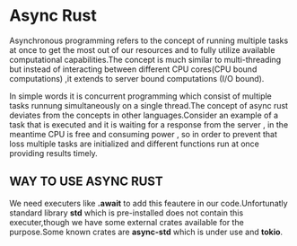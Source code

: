 # Async Rust
Asynchronous programming refers to the concept of running multiple tasks at once to get the most out of our resources and to fully utilize available computational capabilities.The concept is much similar to multi-threading but instead of interacting between different CPU cores(CPU bound computations) ,it extends to server bound computations (I/O bound).

In simple words it is concurrent programming which consist of multiple tasks runnung simultaneously on a single thread.The concept of async rust deviates from the concepts in other languages.Consider an example of a task that is executed and it is waiting for a response from the server , in the meantime CPU is free and consuming power , so in order to prevent that loss multiple tasks are initialized and different functions run at once providing results timely.

## WAY TO USE ASYNC RUST
We need executers like **.await** to add this feautere in our code.Unfortunatly standard library **std** which is pre-installed does not contain this executer,though we have some external crates available for the purpose.Some known crates are **async-std** which is under use and **tokio**.
